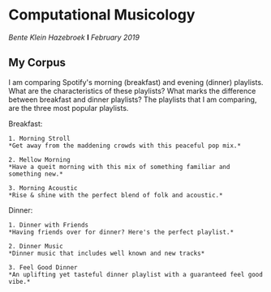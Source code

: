 # Computational Musicology
*Bente Klein Hazebroek*  **I**  *February 2019*

## My Corpus
I am comparing Spotify's morning (breakfast) and evening (dinner) playlists. What are the characteristics of these playlists? What marks the difference between breakfast and dinner playlists? The playlists that I am comparing, are the three most popular playlists. 

  Breakfast:
  
    1. Morning Stroll
    *Get away from the maddening crowds with this peaceful pop mix.* 
    
    2. Mellow Morning
    *Have a queit morning with this mix of something familiar and something new.*
    
    3. Morning Acoustic
    *Rise & shine with the perfect blend of folk and acoustic.*
  
  Dinner:
  
    1. Dinner with Friends
    *Having friends over for dinner? Here's the perfect playlist.*
    
    2. Dinner Music
    *Dinner music that includes well known and new tracks*
    
    3. Feel Good Dinner
    *An uplifting yet tasteful dinner playlist with a guaranteed feel good vibe.*
